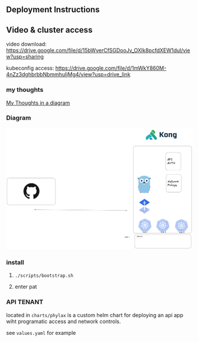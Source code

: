 ## Deployment Instructions

## Video & cluster access
video download: https://drive.google.com/file/d/15bWverCfSGDooJv_OXIk8pcfdXEW1dul/view?usp=sharing

kubeconfig access: https://drive.google.com/file/d/1mWkY860M-4nZz3dghbrbbNbmmhuIjMg4/view?usp=drive_link


### my thoughts 
[My Thoughts in a diagram](https://app.excalidraw.com/s/9eRoxrUweDS/8tfhFCpqjAA)


### Diagram 

![Diagram](PhylaxDesignDocument.png)

### install 
1. `./scripts/bootstrap.sh`

2. enter pat 


### API TENANT 
located in `charts/phylax` is  a custom helm chart for deploying an api app wiht programatic access and network controls.

see `values.yaml` for example 